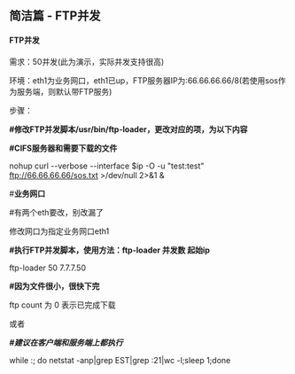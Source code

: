 ## 简洁篇 - FTP并发

#### FTP**并发**

需求：50并发\(此为演示，实际并发支持很高\)

环境：eth1为业务网口，eth1已up，FTP服务器IP为:66.66.66.66/8\(若使用sos作为服务端，则默认带FTP服务\)

步骤：

**\#修改FTP并发脚本/usr/bin/ftp-loader，更改对应的项，为以下内容**

**\#CIFS服务器和需要下载的文件**

nohup curl --verbose --interface $ip -O -u "test:test" ftp://66.66.66.66/sos.txt &gt;/dev/null 2&gt;&1 &

\#**业务网口**

\#有两个eth要改，别改漏了

修改网口为指定业务网口eth1

**\#执行FTP并发脚本，使用方法：ftp-loader 并发数  起始ip**

ftp-loader 50 7.7.7.50

**\#因为文件很小，很快下完**

ftp count 为 0  表示已完成下载

或者

_**\#建议在客户端和服务端上都执行**_

while :; do netstat -anp\|grep EST\|grep :21\|wc -l;sleep 1;done

